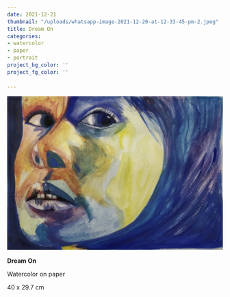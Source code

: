 ```yaml
---
date: 2021-12-21
thumbnail: "/uploads/whatsapp-image-2021-12-20-at-12-33-45-pm-2.jpeg"
title: Dream On
categories:
- watercolor
- paper
- portrait
project_bg_color: ''
project_fg_color: ''

---
```

![](/uploads/whatsapp-image-2021-12-20-at-12-33-45-pm-2.jpeg)

**Dream On**

Watercolor on paper

40 x 29.7 cm